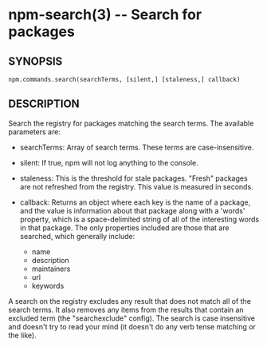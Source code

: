 npm-search(3) -- Search for packages
====================================








<extoc></extoc>

## SYNOPSIS

    npm.commands.search(searchTerms, [silent,] [staleness,] callback)

## DESCRIPTION

Search the registry for packages matching the search terms. The available parameters are:

* searchTerms:
  Array of search terms. These terms are case-insensitive.
* silent:
  If true, npm will not log anything to the console.
* staleness:
  This is the threshold for stale packages. "Fresh" packages are not refreshed
  from the registry. This value is measured in seconds.
* callback:
  Returns an object where each key is the name of a package, and the value
  is information about that package along with a 'words' property, which is
  a space-delimited string of all of the interesting words in that package.
  The only properties included are those that are searched, which generally include:

    * name
    * description
    * maintainers
    * url
    * keywords

A search on the registry excludes any result that does not match all of the
search terms. It also removes any items from the results that contain an
excluded term (the "searchexclude" config). The search is case insensitive
and doesn't try to read your mind (it doesn't do any verb tense matching or the
like).
